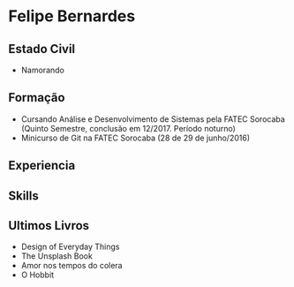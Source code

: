 # Felipe Bernardes

## Estado Civil
- Namorando

## Formação
- Cursando Análise e Desenvolvimento de Sistemas pela FATEC Sorocaba (Quinto Semestre, conclusão em 12/2017. Período noturno)  
- Minicurso de Git na FATEC Sorocaba (28 de 29 de junho/2016)  

## Experiencia  

## Skills  

## Ultimos Livros
- Design of Everyday Things  
- The Unsplash Book  
- Amor nos tempos do colera  
- O Hobbit
